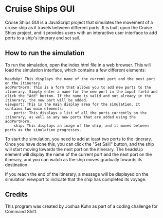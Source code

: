 <h1>Cruise Ships GUI</h1>

Cruise Ships GUI is a JavaScript project that simulates the movement of a cruise ship as it travels between different ports. It is built upon the Cruise Ships project, and it provides users with an interactive user interface to add ports to a ship's itinerary and set sail.

<h2>How to run the simulation</h2>

To run the simulation, open the index.html file in a web browser. This will load the simulation interface, which contains a few different elements:

    headsUp: This displays the name of the current port and the next port on the itinerary.
    addPortForm: This is a form that allows you to add new ports to the itinerary. Simply enter a name for the new port in the input field and click the "Add" button. If the name is valid and not already in the itinerary, the new port will be added.
    viewport: This is the main display area for the simulation. It contains two main elements:
        ports: This displays a list of all the ports currently on the itinerary, as well as any new ports that are added using the addPortForm.
        ship: This displays an image of the ship, and it moves between ports as the simulation progresses.

To start the simulation, you need to add at least two ports to the itinerary. Once you have done this, you can click the "Set Sail!" button, and the ship will start moving towards the next port on the itinerary. The headsUp element will display the name of the current port and the next port on the itinerary, and you can watch as the ship moves gradually towards its destination.

If you reach the end of the itinerary, a message will be displayed on the simulation viewport to indicate that the ship has completed its voyage.

<h2>Credits</h2>

This program was created by Joshua Kuhn as part of a coding challenge for Command Shift. 
